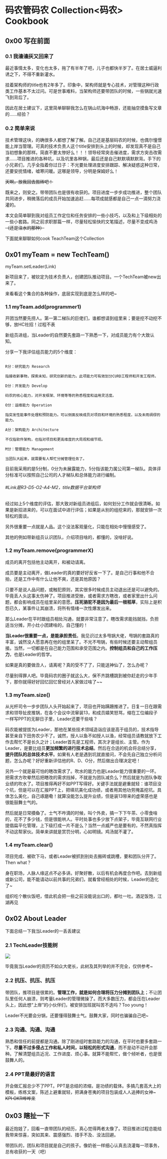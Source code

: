 # 码农管码农 Collection<码农> Cookbook

## 0x00 写在前面

### 0.1 我~~渣渣灰~~又回来了

最近事情太多，变化也太多，拖了有半年了吧，儿子也都快半岁了。在居士威逼利诱之下，不得不重新灌水。

挂着架构师的title也有2年多了。印象中，架构师就是专心技术，对管理这种行政类工作基本不太过问。可是世事难料，当架构师还要带团队的时候，一些锅就光速飞到背后了。

因此在居士建议下，这里简单聊聊我怎么在锅山坑海中畅游，还能抽空摸鱼写文章的……经验？

### 0.2 简单来说

技术管理这块，的确很多人都想了解了解。自己还是基层码农的时候，也偶尔憧憬能上岸当管理。可真的技术负责人这个title安排到头上的时候，却发现真不是自己当初想象的那样。简直不要太惨好么！！！领导经常突击催进度，需求方突击改需求……项目推进的各种坑，以及坑里各种锅，最后还是自己默默填默默背。手下的小兄弟们，几乎全指着你过日子：不光要处理进度安排跟踪、解决疑惑这种日常，还要安抚情绪，嘘寒问暖。这哪是领导，分明是保姆好么！

~~天啊，放我回去搬砖吧！~~

既来之，则安之。带带团队也是很有收获的。项目进度一步步成功推进，整个团队共同进步，稍微落后的成员开始加速追赶……每项成就感都是自己一点一滴努力浇灌的。

本文会简单聊到我对组员工作定位和任务安排的一些小技巧，以及和上下级相处的一些小套路。同之前求职那篇一样，尽量轻松愉快的文笔描述，尽量不变成鸡汤~~（还是注水的那种）~~

下面就来聊聊如何cook TeachTeam这个Collection

## 0x01 myTeam = new TechTeam()

myTeam.setLeader(Link)

新项目来了，被钦定为技术负责人，创建团队推动项目。一个TechTeam被new出来了。

来看看这个集合的各种操作，底层实现到底是怎么样的吧~

### 1.1 myTeam.add(programmer1)

开团当然要先捞人。第一第二梯队的巨佬们，谁都想请到组里来；要是挖不动挖不够，放HC社招！过程不表

新组员进组，当Leader的自然要先套路一下熟悉一下，对成员能力有个大致认知。

分享一下我评估组员能力的5个维度：

```

R分：研究能力 Research

指接收新事物，探索未知，研究创新的能力。此项能力可有效划分CURD工程师和开发工程师。

D分：开发能力 Develop

码农的核心能力，对开发框架、环境等等的熟悉程度和运用灵活度。

O分：运维能力 Operation

指突发性能事件处理和预防能力。可以侧面反映成员对项目和环境的熟悉程度，以及未雨绸缪的能力。

A分：架构能力 Architecture

不仅指软件架构，也指对项目和更高维度的大局观和细节观。

M分：管理能力 Management

当团队大起来，就需要有人帮忙分摊管理任务了。

```

目前我采用的是5分制，0分为未展露能力，5分指该能力属公司第一梯队。具体评分标准可以按照自己公司的人才梯队和总体能力进行编制。

###### #Link是R3-D5-O2-A4-M2，title数据平台架构师

经过如上5个维度的评估，那大致对新组员进组后，如何划分工作就会很清晰。如果是新招进来的，可以在面试中进行评估；如果是从别的组挖来的，那就安排一次轻松的面谈。

另外很重要一点就是人品。这个没法客观量化，只能在相处中慢慢感受了。

其他的例如带新组员认识团队，介绍项目啥的，都懂的，没啥好说。

### 1.2 myTeam.remove(programmerX)

成员的离开包括他主动离开，和被动请离。

成员要是主动离开，做Leader的真的要好好反省一下了。是自己行事和他不合拍，还是工作中有什么让他不爽，还是其他原因？

只要不是说人品问题，或触犯原则，其实很多时候成员主动退出还是可以避免的。毕竟丢人头这事太伤神了。项目推进受挫，或者需求方瞎改，或者家里出什么问题，都会影响成员在组里呆的意愿。**压死骆驼不是因为最后一根稻草**，实际上是积怨已久，某事件让其崩溃，将所有情绪一次性爆发出来。

那么Leader在平时跟组员相处沟通，就要非常注意了。瞎改需求能挡就挡，负担适当分摊，开小灶小团建啥的，自己懂的！

**当Leader很重要一点，是能承担责任**。我见识过太多甩锅大佬，甩锅的套路真的丰富，诚然没人愿意再在他的组里呆了。不光不甩锅，有些时候还要主动帮组员接。当然，一切都是在自己能力范围和承受范围之内。**控制组员和自己的工作压力**，也是Leader的哲学。

如果是真的要做丑人，请离呢？真的受不了了，只能送神仙了，怎么办呢？

尽量别得罪人吧。毕竟码农的圈子就这么大，保不齐跳槽跳到被你赶走的少年手下，那你就得好好回忆回忆曾经对人家做过啥了~~

### 1.3 myTeam.size()

从光杆司令一步步团队人头开始起来了，项目也开始蹒跚推进了。日复一日在跟需求和领导扯皮推锅，在各个会议中流窜装13，和成员嬉笑怒骂，缩在工位编段子一样写PPT的无聊日子里，Leader还要干些啥？

码农能被提拔为Leader，那他在某些技术领域造诣应该是高于组员的，技术指导甚至亲自下田务农少不了。诚然，授人以鱼不如授人以渔，经常组员请教就放下工作去帮忙不是长久之计；Leader首先是工程师，其次才是组长、主管。作为Leader，是要比组员**更加频繁的进行技术总结**。然后在合适的机会将总结分享，**提升团队的总体技术水平**。如果有人老是遇到坑就直接问，不会先自己独立分析问题，怎么办呢？好好重新评估他的R、D、O分，然后做出合理决定吧！

另外一个就是最可怕的瞎改需求了。吹水的能力也是Leader能力很重要的一环。把需求方吹晕然后把瞎改的需求挡掉，不就是为团队减负么？然后就是为团队争取业绩的吹水了。项目推得再好不如PPT写得好。关键手法就是避重就轻：谁项目没个坑，但是可以在汇报PPT上，把填坑美化成功绩，或者用其他功劳掩盖挖坑。具体怎么美化，自己琢磨嘞！就算没能怎么提升业绩，但是装13带来的虚荣感也是很能鼓舞士气的。

然后就是日常~~摸鱼~~了。士气不咋滴的时候，叫个外卖，搞一下下午茶、小零食啥的，花不了多少钱，但是很能哄人。平时处事也多少放下点架子，毕竟互联网行业提倡扁平化管理，上下级打成一片不是么？当然一点威严也是要有的，不然真指挥不动这帮家伙。简单来讲就是赏罚分明，心如明镜。鸡汤就不灌了。

### 1.4 myTeam.clear()

项目完成、被砍下马，或者Leader被抓到别处去搬砖或跳槽，要和团队分开了。Then what？

身在职场，人脉人缘这点不必多讲。好聚好散，以后有机会再度合作吧。去到新组或新公司，能不能请动以前共事的兄弟们，就看曾经相处的时候，Leader的造化了~

组织吃个散伙饭吧，借此机会把一些之前没能说出口的，都吐一吐。酒足饭饱，江湖再见

## 0x02 About Leader

下面总结一下我当Leader的一丢丢建议

### 2.1 TechLeader技能树

![](../resources/tech-leader-skills.jpg)

毕竟我当Leader的资历不如众大佬长，此树及其列举的并不完全，仅供参考~

### 2.2 抗压、抗压、抗压

带团队，推项目是很累的。**管理工作，就是如何合理将压力分摊到团队上**；不让团队里任何人崩溃，则考量Leader的管理微操了。而大多数压力，都会压在Leader头上，因此想“上岸”的小伙伴们，被安排加班就叫苦不迭吗？Too young！

Leader不光要会分锅，还要懂得鼓舞士气。鼓舞大家，同时也骗骗自己吧~

### 2.3 沟通、沟通、沟通

熟悉和信任的前提都是沟通。除了刚进组时套路能力的沟通，在平时也要多套路一下。**尽量不过多侵占工作和私人时间，以轻松的形式沟通**，而不是动不动开会那种。了解清楚组员近况、工作进度、烦心事。就算不能帮忙，做个倾听者，也是很鼓舞人的。

### 2.4 PPT是最好的语言

开会做汇报总少不了PPT。PPT是总结的浓缩，是功绩的载体。多搞几套高大上的模板，练练文案，陈述上避重就轻，把满身苍夷的项目包装成人人追捧的女神~ ~~KPI OKR哗哗来~~

## 0x03 瞎扯一下

最近抱娃了，回看一直带团队的经历，真心觉得两者太像了。项目推进过程总能给我带来惊喜，突如其来、震感强烈、措手不及、没法回避。

带团队的，团队和项目就是自己的孩子。像奶爸一样细心认真去浇灌每一项事务，总有收获的一天（吧）